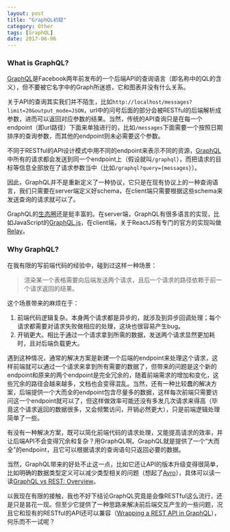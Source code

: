 ```yaml
---
layout: post
title: "GraphQL初窥"
category: Other
tags: [GraphQL]
date: 2017-06-06
---
```


### What is GraphQL?

[GraphQL](http://graphql.org/)是Facebook两年前发布的一个后端API的查询语言（即名称中的QL的含义），但不要被它名字中的Graph所迷惑，它和图表并没有什么关系。

关于API的查询其实我们并不陌生，比如`http://localhost/messages?limit=20&output_mode=JSON`，url中的问号后面的部分会被RESTful的后端解析成参数，进而可以返回对应参数的结果。当然，传统的API查询只是在每一个endpoint（即url路径）下面来单独进行的，比如`/messages`下面需要一个按照日期排序的查询参数，而其他的endpoint则未必需要这个参数。

不同于RESTful的API设计模式中用不同的endpoint来表示不同的资源，[GraphQL](http://graphql.org/)中所有的请求都会发送到同一个endpoint上（假设就叫`/graphql`），而把请求的目标等信息全部放在了请求参数当中（比如`/graphql?query={messages}`）。

因此，GraphQL并不是重新定义了一种协议，它只是在现有协议上的一种查询语言，我们只需要在server端定义好schema，在client端只需要根据这些schema来发送查询的请求就可以了。

GraphQL的[生态圈](http://graphql.org/code/)还是挺丰富的。在server端，GraphQL有很多语言的实现，比如JavaScript的[GraphQL.js](https://github.com/graphql/graphql-js/)，在client端，关于ReactJS有专门的官方的实现叫做[Relay](https://github.com/facebook/relay)。

<!--break-->

### Why GraphQL?

在我有限的写前端代码的经验中，碰到过这样一种场景：

> 渲染某一个表格需要向后端发送两个请求，且后一个请求的路径依赖于前一个请求返回的结果。

这个场景带来的麻烦在于：

1. 前端代码逻辑复杂。本身两个请求都是异步的，就涉及到异步回调处理；每个请求都需要对请求失败做相应的处理，这块也很容易产生bug。
2. 开销更大。相比于通过一个请求拿到所需的数据，发送两个请求显然更加耗时，且对后端负载更大。

遇到这种情况，通常的解决方案是新建一个后端的endpoint来处理这个请求，这样前端就可以通过一个请求来拿到所有需要的数据了，但带来的问题是这个新的endpoint和原来的两个endpoint是完全冗余的，随着前端需求的增加和变化，这些冗余的路径会越来越多，文档也会变得混乱。当然，还有一种比较蠢的解决方案，后端提供一个大而全的endpoint包含尽量多的数据，这样每次前端只需要访问这一个endpoint就可以了，但这样做效率可能还没有多发几次请求来得高（毕竟这个请求返回的数据很多，又会频繁访问，开销必然更大），只是前端逻辑处理简单了一些。

有没有一种解决方案，既可以简化前端代码的请求处理，又能提高请求的效率，并让后端API不会变得冗余和复杂？用GraphQL啊。GraphQL就是提供了一个“大而全”的endpoint，且它可以根据请求的查询语句只返回必要的数据。

当然，GraphQL带来的好处不止这一点，比如它还让API的版本升级变得很简单，比如明确的数据类型定义可以减少类型相关的问题（想起了[Avro](https://avro.apache.org/)），具体可以读一读[GraphQL vs REST: Overview](https://philsturgeon.uk/api/2017/01/24/graphql-vs-rest-overview/)。

以我现在有限的接触，我也不好下结论GraphQL究竟是会像RESTful这么流行，还是只是昙花一现。但至少它提供了一种思路来解决前后端交互产生的一些问题，况且它和现有的RESTful的API还可以兼容（[Wrapping a REST API in GraphQL](http://graphql.org/blog/rest-api-graphql-wrapper/)），何乐而不一试呢？